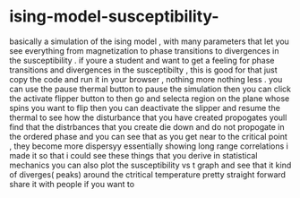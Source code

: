 # ising-model-susceptibility-
basically a simulation of the ising model , with many parameters that let you see everything from magnetization to phase transitions to divergences in the susceptibility .
if youre a student and want to get a feeling for phase transitions and divergences in the susceptibilty , this is good for that 
just copy the code and run it in your browser , nothing more nothing less .
you can use the pause thermal button to pause the simulation 
  then you can click the activate flipper button to then go and selecta region on the plane whose spins you want to flip 
  then you can deactivate the slipper and resume the thermal to see how the disturbance that you have created propogates 
youll find that the distrbances that you create die down and do not propogate in the ordered phase 
and you can see that as you get near to the critical point , they become more dispersyy
essentially showing long range correlations 
i made it so that i could see these things that you derive in statistical mechanics 
you can also plot the susceptibility vs t graph and see that it kind of diverges( peaks) around the ctritical temperature 
pretty straight forward
share it with people if you want to 
